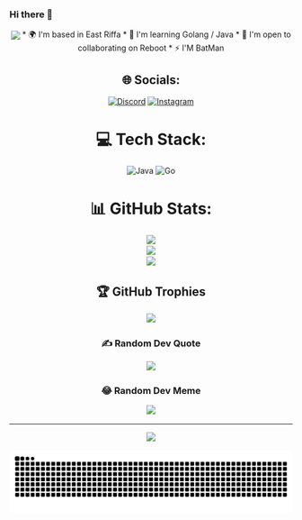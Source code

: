 ### Hi there 👋
<div style="text-align:center">
  <img  align="center" src="https://readme-typing-svg.herokuapp.com/?lines=Hi,Welcome+To%20My%20github%20profile.&font=Fira%20Code&center=true&width=380&height=50" 
       style="max-width: 100%;">
       * 🌍  I'm based in East Riffa
* 🧠  I'm learning Golang / Java
* 🤝  I'm open to collaborating on Reboot
* ⚡  I'M BatMan

## 🌐 Socials:
[![Discord](https://img.shields.io/badge/Discord-%237289DA.svg?logo=discord&logoColor=white)](https://discord.gg/byqb) [![Instagram](https://img.shields.io/badge/Instagram-%23E4405F.svg?logo=Instagram&logoColor=white)](https://instagram.com/b0yqb) 

# 💻 Tech Stack:
![Java](https://img.shields.io/badge/java-%23ED8B00.svg?style=plastic&logo=openjdk&logoColor=white) ![Go](https://img.shields.io/badge/go-%2300ADD8.svg?style=plastic&logo=go&logoColor=white)
# 📊 GitHub Stats:
![](https://github-readme-stats.vercel.app/api?username=Byqb&theme=tokyonight&hide_border=false&include_all_commits=true&count_private=true)<br/>
![](https://github-readme-streak-stats.herokuapp.com/?user=Byqb&theme=tokyonight&hide_border=false)<br/>
![](https://github-readme-stats.vercel.app/api/top-langs/?username=Byqb&theme=tokyonight&hide_border=false&include_all_commits=true&count_private=true&layout=compact)

## 🏆 GitHub Trophies
![](https://github-profile-trophy.vercel.app/?username=Byqb&theme=radical&no-frame=false&no-bg=false&margin-w=4)

### ✍️ Random Dev Quote
![](https://quotes-github-readme.vercel.app/api?type=horizontal&theme=dark)

### 😂 Random Dev Meme
<img src='https://randommeme-five.vercel.app/' style="height: 400px;"/>

---
[![](https://visitcount.itsvg.in/api?id=Byqb&icon=2&color=3)](https://visitcount.itsvg.in)

<!-- Proudly created with GPRM ( https://gprm.itsvg.in ) -->

<p align="center">
<img src="https://github.com/VishwaGauravIn/VishwaGauravIn/blob/output/github-contribution-grid-snake.svg">
</p>
